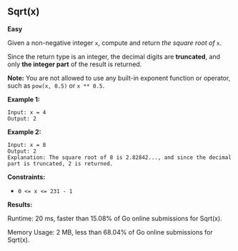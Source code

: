 ## Sqrt(x)

**Easy**

Given a non-negative integer `x`, compute and return _the square root of_ `x`.

Since the return type is an integer, the decimal digits are **truncated**, and only **the integer part** of the result is returned.

**Note:** You are not allowed to use any built-in exponent function or operator, such as `pow(x, 0.5)` or `x ** 0.5`.

**Example 1:**

    Input: x = 4
    Output: 2

**Example 2:**

    Input: x = 8
    Output: 2
    Explanation: The square root of 8 is 2.82842..., and since the decimal part is truncated, 2 is returned.

**Constraints:**

- `0 <= x <= 231 - 1`

**Results:**

Runtime: 20 ms, faster than 15.08% of Go online submissions for Sqrt(x).

Memory Usage: 2 MB, less than 68.04% of Go online submissions for Sqrt(x).
